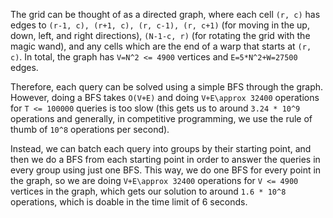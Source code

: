 The grid can be thought of as a directed graph, where each cell `(r, c)` has edges to `(r-1, c), (r+1, c), (r, c-1), (r, c+1)` (for moving in the up, down, left, and right directions), `(N-1-c, r)` (for rotating the grid with the magic wand), and any cells which are the end of a warp that starts at `(r, c)`. In total, the graph has `V=N^2 <= 4900` vertices and `E=5*N^2+W=27500` edges.

Therefore, each query can be solved using a simple BFS through the graph. However, doing a BFS takes `O(V+E)` and doing `V+E\approx 32400` operations for `T <= 100000` queries is too slow (this gets us to around `3.24 * 10^9` operations and generally, in competitive programming, we use the rule of thumb of `10^8` operations per second).

Instead, we can batch each query into groups by their starting point, and then we do a BFS from each starting point in order to answer the queries in every group using just one BFS. This way, we do one BFS for every point in the graph, so we are doing `V+E\approx 32400` operations for `V <= 4900` vertices in the graph, which gets our solution to around `1.6 * 10^8` operations, which is doable in the time limit of 6 seconds.